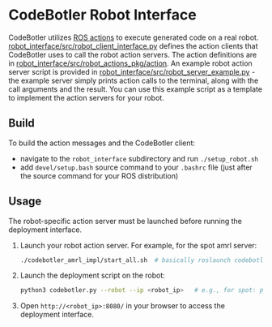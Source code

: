 # CodeBotler Robot Interface

CodeBotler utilizes [ROS actions](http://wiki.ros.org/actionlib) to execute generated code on a real robot.
[robot_interface/src/robot_client_interface.py](src/robot_client_interface.py) defines the action clients that CodeBotler uses to call the robot action servers. The action definitions are in [robot_interface/src/robot_actions_pkg/action](src/robot_actions_pkg/action). An example robot action server script is provided in [robot_interface/src/robot_server_example.py](src/robot_server_example.py) - the example server simply prints action calls to the terminal, along with the call arguments and the result.
You can use this example script as a template to implement the action servers for your robot.

## Build
To build the action messages and the CodeBotler client:
- navigate to the `robot_interface` subdirectory and run `./setup_robot.sh`
- add `devel/setup.bash` source command to your `.bashrc` file (just after the source command for your ROS distribution)

## Usage
The robot-specific action server must be launched before running the deployment interface.
1. Launch your robot action server. For example, for the spot amrl server:
    ```bash
    ./codebotler_amrl_impl/start_all.sh  # basically roslaunch codebotler_amrl_impl start_all.launch
    ```
1. Launch the deployment script on the robot:
    ```bash
    python3 codebotler.py --robot --ip <robot_ip>   # e.g., for spot: python3 codebotler.py --robot --ip 10.1.0.3
    ```
1. Open `http://<robot_ip>:8080/` in your browser to access the deployment interface.
